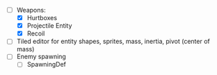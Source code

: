 - [ ] Weapons:
  - [x] Hurtboxes
  - [x] Projectile Entity
  - [x] Recoil
- [ ] Tiled editor for entity shapes, sprites, mass, inertia, pivot (center of mass)
- [ ] Enemy spawning
  - [ ] SpawningDef
